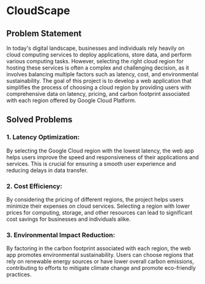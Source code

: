 # CloudScape
## Problem Statement
In today's digital landscape, businesses and individuals rely heavily on cloud computing services to deploy applications, store data, and perform various computing tasks. However, selecting the right cloud region for hosting these services is often a complex and challenging decision, as it involves balancing multiple factors such as latency, cost, and environmental sustainability.
The goal of this project is to develop a web application that simplifies the process of choosing a cloud region by providing users with comprehensive data on latency, pricing, and carbon footprint associated with each region offered by Google Cloud Platform.

## Solved Problems
### 1. Latency Optimization: 
By selecting the Google Cloud region with the lowest latency, the web app helps users improve the speed and responsiveness of their applications and services. This is crucial for ensuring a smooth user experience and reducing delays in data transfer.
### 2. Cost Efficiency:
By considering the pricing of different regions, the project helps users minimize their expenses on cloud services. Selecting a region with lower prices for computing, storage, and other resources can lead to significant cost savings for businesses and individuals alike.
### 3. Environmental Impact Reduction:
By factoring in the carbon footprint associated with each region, the web app promotes environmental sustainability. Users can choose regions that rely on renewable energy sources or have lower overall carbon emissions, contributing to efforts to mitigate climate change and promote eco-friendly practices.
